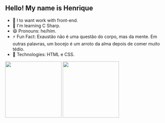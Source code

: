 ## Hello! My name is Henrique
- 🔭 I to want work with front-end.
- 🌱 I'm learning C Sharp.
- 😄 Pronouns: he/him.
- ⚡ Fun Fact: Exaustão não é uma questão do corpo, mas da mente. Em outras palavras, um bocejo é um arroto da alma depois de comer muito tédio.
- 🧐 Technologies: HTML e CSS.

<div>
  <a href="https://github.com/henriquexcj"></a>
  <img height="180em" src="https://github-readme-stats.vercel.app/api?username=henriquexcj&show_icons=true&theme=nightowl&include_all_commits=true&count_private=true"/>
  <img height="180em" src="https://github-readme-stats.vercel.app/api/top-langs/?username=henriquexcj&layout=compact&langs_count=16&theme=nightowl"/>

</div>
